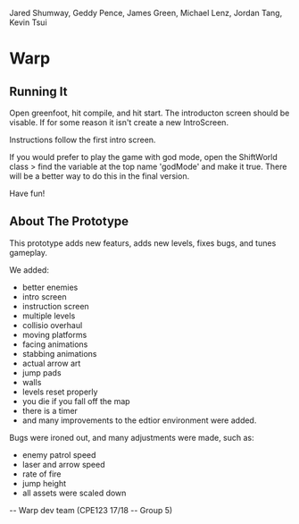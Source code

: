 Jared Shumway, Geddy Pence, James Green, Michael Lenz, Jordan Tang, Kevin Tsui

Warp
====

Running It
----------

Open greenfoot, hit compile, and hit start. The introducton screen should be visable. If for some reason it isn't create a new IntroScreen.

Instructions follow the first intro screen.

If you would prefer to play the game with god mode, open the ShiftWorld class > find the variable at the top name 'godMode' and make it true. There will be a better way to do this in the final version.

Have fun!

About The Prototype
-------------------

This prototype adds new featurs, adds new levels, fixes bugs, and tunes gameplay.

We added:

 * better enemies
 * intro screen
 * instruction screen
 * multiple levels
 * collisio overhaul
 * moving platforms
 * facing animations
 * stabbing animations
 * actual arrow art
 * jump pads
 * walls
 * levels reset properly
 * you die if you fall off the map
 * there is a timer
 * and many improvements to the edtior environment were added.

Bugs were ironed out, and many adjustments were made, such as: 

 * enemy patrol speed
 * laser and arrow speed
 * rate of fire
 * jump height
 * all assets were scaled down 

-- Warp dev team (CPE123 17/18 -- Group 5)
